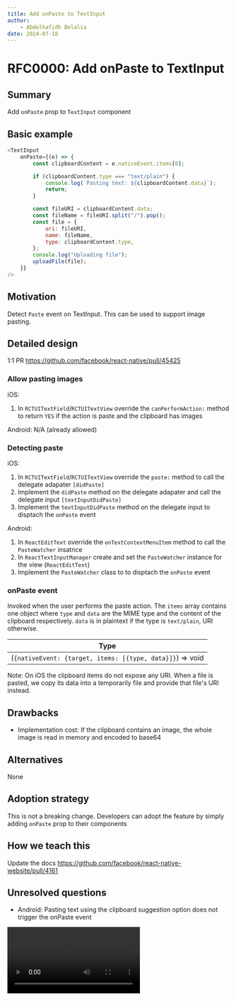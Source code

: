 ```yaml
---
title: Add onPaste to TextInput
author:
    - Abdelhafidh Belalia
date: 2024-07-18
---
```


# RFC0000: Add onPaste to TextInput

## Summary

Add `onPaste` prop to `TextInput` component

## Basic example

```js
<TextInput
	onPaste={(e) => {
		const clipboardContent = e.nativeEvent.items[0];

		if (clipboardContent.type === "text/plain") {
			console.log(`Pasting text: ${clipboardContent.data}`);
			return;
		}

		const fileURI = clipboardContent.data;
		const fileName = fileURI.split("/").pop();
		const file = {
			uri: fileURI,
			name: fileName,
			type: clipboardContent.type,
		};
		console.log("Uploading file");
		uploadFile(file);
	}}
/>
```

## Motivation

Detect `Paste` event on TextInput. This can be used to support image pasting.

## Detailed design

1:1 PR https://github.com/facebook/react-native/pull/45425

### Allow pasting images

iOS:

1. In `RCTUITextField`/`RCTUITextView` override the `canPerformAction:` method to return `YES` if the action is paste and the clipboard has images

Android: N/A (already allowed)

### Detecting paste

iOS:

1. In `RCTUITextField`/`RCTUITextView` override the `paste:` method to call the delegate adapater `[didPaste]`
2. Implement the `didPaste` method on the delegate adapater and call the delegate input `[textInputDidPaste]`
3. Implement the `textInputDidPaste` method on the delegate input to disptach the `onPaste` event

Android:

1. In `ReactEditText` override the `onTextContextMenuItem` method to call the `PasteWatcher` insatnce
2. In `ReactTextInputManager` create and set the `PasteWatcher` instance for the view (`ReactEditText`)
3. Implement the `PasteWatcher` class to to disptach the `onPaste` event

### onPaste event

Invoked when the user performs the paste action. The `items` array contains one object where `type` and `data` are the MIME type and the content of the clipboard respectively. `data` is in plaintext if the type is `text/plain`, URI otherwise.

| Type                                                      |
| --------------------------------------------------------- |
| (`{nativeEvent: {target, items: [{type, data}]}`) => void |

Note: On iOS the clipboard items do not expose any URI. When a file is pasted, we copy its data into a temporarily file and provide that file's URI instead.

## Drawbacks

-   Implementation cost: If the clipboard contains an image, the whole image is read in memory and encoded to base64

## Alternatives

None

## Adoption strategy

This is not a breaking change. Developers can adopt the feature by simply adding `onPaste` prop to their components

## How we teach this

Update the docs https://github.com/facebook/react-native-website/pull/4161

## Unresolved questions

-   Android: Pasting text using the clipboard suggestion option does not trigger the onPaste event

<video src="https://github.com/user-attachments/assets/01911237-3956-4fbe-a37d-152f83331cf5" />

